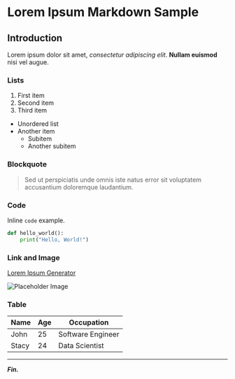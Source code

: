 # Lorem Ipsum Markdown Sample

## Introduction

Lorem ipsum dolor sit amet, *consectetur adipiscing elit*. **Nullam euismod** nisi vel augue.

### Lists

1. First item
2. Second item
3. Third item

- Unordered list
- Another item
  - Subitem
  - Another subitem

### Blockquote

> Sed ut perspiciatis unde omnis iste natus error sit voluptatem accusantium doloremque laudantium.

### Code

Inline `code` example.

```python
def hello_world():
    print("Hello, World!")
```

### Link and Image

[Lorem Ipsum Generator](https://www.lipsum.com/)

![Placeholder Image](/api/placeholder/200/100)

### Table

<table>
    <thead>
        <tr>
            <th>Name</th>
            <th>Age</th>
            <th>Occupation</th>
        </tr>
    </thead>
    <tbody>
        <tr>
            <td>John</td>
            <td>25</td>
            <td>Software Engineer</td>
        </tr>
        <tr>
            <td>Stacy</td>
            <td>24</td>
            <td>Data Scientist</td>
        </tr>
    </tbody>
</table>

---

**_Fin._**